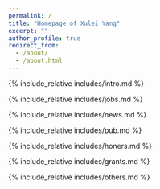 ```yaml
---
permalink: /
title: "Homepage of Xulei Yang"
excerpt: ""
author_profile: true
redirect_from: 
  - /about/
  - /about.html
---
```


<span class='anchor' id='about-me'></span>
{% include_relative includes/intro.md %}

{% include_relative includes/jobs.md %}

{% include_relative includes/news.md %}

{% include_relative includes/pub.md %}

{% include_relative includes/honers.md %}

{% include_relative includes/grants.md %}

{% include_relative includes/others.md %}

